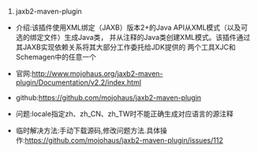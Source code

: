 1. jaxb2-maven-plugin

* 介绍:该插件使用XML绑定（JAXB）版本2+的Java API从XML模式（以及可选的绑定文件）生成Java类，
     并从注释的Java类创建XML模式。该插件通过其JAXB实现依赖关系将其大部分工作委托给JDK提供的
   	 两个工具XJC和Schemagen中的任意一个

* 官网:http://www.mojohaus.org/jaxb2-maven-plugin/Documentation/v2.2/index.html

* github:https://github.com/mojohaus/jaxb2-maven-plugin

* 问题:locale指定zh、zh_CN、zh_TW时不能正确生成对应语言的源注释

* 临时解决方法:手动下载源码,修改问题方法.具体操作:https://github.com/mojohaus/jaxb2-maven-plugin/issues/112
